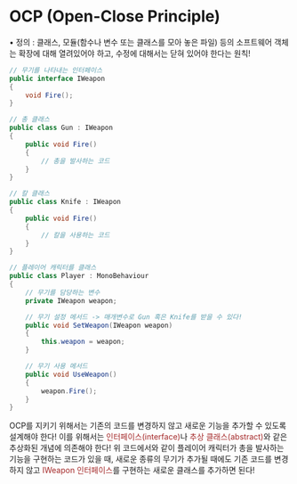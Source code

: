 # OCP (Open-Close Principle)

• 정의 : 클래스, 모듈(함수나 변수 또는 클래스를 모아 놓은 파일) 등의 소프트웨어 객체는 확장에 대해 열려있어야 하고, 수정에 대해서는 닫혀 있어야 한다는 원칙!

```cs
// 무기를 나타내는 인터페이스
public interface IWeapon
{
    void Fire();
}

// 총 클래스
public class Gun : IWeapon
{
    public void Fire()
    {
        // 총을 발사하는 코드
    }
}

// 칼 클래스
public class Knife : IWeapon
{
    public void Fire()
    {
        // 칼을 사용하는 코드
    }
}

// 플레이어 캐릭터를 클래스
public class Player : MonoBehaviour
{
    // 무기를 담당하는 변수
    private IWeapon weapon;

    // 무기 설정 메서드 -> 매개변수로 Gun 혹은 Knife를 받을 수 있다!
    public void SetWeapon(IWeapon weapon)
    {
        this.weapon = weapon;
    }

    // 무기 사용 메서드
    public void UseWeapon()
    {
        weapon.Fire();
    }
}
```

OCP를 지키기 위해서는 기존의 코드를 변경하지 않고 새로운 기능을 추가할 수 있도록 설계해야 한다! 이를 위해서는 <span style="color:brown">인터페이스(interface)</span>나 <span style="color:brown">추상 클래스(abstract)</span>와 같은 추상화된 개념에 의존해야 한다!
위 코드에서와 같이 플레이어 캐릭터가 총을 발사하는 기능을 구현하는 코드가 있을 때, 새로운 종류의 무기가 추가될 때에도 기존 코드를 변경하지 않고 <span style="color:brown">IWeapon 인터페이스</span>를 구현하는 새로운 클래스를 추가하면 된다!
